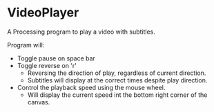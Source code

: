 # VideoPlayer

 A Processing program to play a video with subtitles.

 Program will:
 * Toggle pause on space bar
 * Toggle reverse on 'r'
   * Reversing the direction of play, regardless of current direction.
   * Subtitles will display at the correct times despite play direction.
 * Control the playback speed using the mouse wheel.
   * Will display the current speed int the bottom right corner of the canvas.

